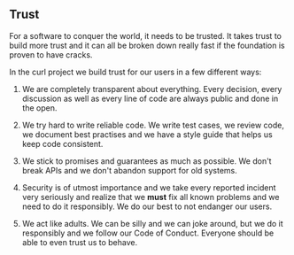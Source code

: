 ## Trust

For a software to conquer the world, it needs to be trusted. It takes trust to
build more trust and it can all be broken down really fast if the foundation
is proven to have cracks.

In the curl project we build trust for our users in a few different ways:

1. We are completely transparent about everything. Every decision, every
   discussion as well as every line of code are always public and done in the
   open.

2. We try hard to write reliable code. We write test cases, we review code, we
   document best practises and we have a style guide that helps us keep code
   consistent.

3. We stick to promises and guarantees as much as possible. We don't break
   APIs and we don't abandon support for old systems.

4. Security is of utmost importance and we take every reported incident very
   seriously and realize that we **must** fix all known problems and we need
   to do it responsibly. We do our best to not endanger our users.

5. We act like adults. We can be silly and we can joke around, but we do it
   responsibly and we follow our Code of Conduct. Everyone should be able to
   even trust us to behave.
